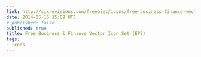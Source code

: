 ```yaml
---
link: http://sixrevisions.com/freebies/icons/free-business-finance-vector-icon-set-eps/
date: 2014-05-16 15:09 UTC
# published: false
published: true
title: Free Business & Finance Vector Icon Set (EPS)
tags:
- icons
---
```



